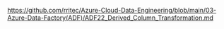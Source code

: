 https://github.com/rritec/Azure-Cloud-Data-Engineering/blob/main/03-Azure-Data-Factory(ADF)/ADF22_Derived_Column_Transformation.md
